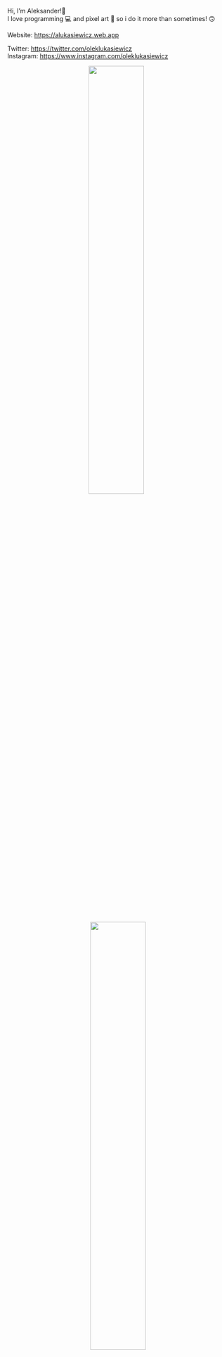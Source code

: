 Hi, I’m Aleksander!👋                                                                                 
I love programming 💻 and pixel art 🎨 so i do it more than sometimes! 🙃

Website: https://alukasiewicz.web.app

Twitter: https://twitter.com/oleklukasiewicz                                               
Instagram: https://www.instagram.com/oleklukasiewicz

<p align="center">
  <img width="50%" src="https://github-readme-stats.vercel.app/api?username=oleklukasiewicz&show_icons=true&theme=nord" />
  &nbsp;
  <img width="50%" src="https://github-readme-stats.vercel.app/api/top-langs?username=oleklukasiewicz&layout=compact&show_icons=true&langs_count=10&theme=nord" />
</p>

<!---
aleksanderlukasiewicz/aleksanderlukasiewicz is a ✨ special ✨ repository because its `README.md` (this file) appears on your GitHub profile.
You can click the Preview link to take a look at your changes.
--->
